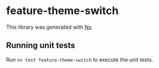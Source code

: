 # feature-theme-switch

This library was generated with [Nx](https://nx.dev).

## Running unit tests

Run `nx test feature-theme-switch` to execute the unit tests.
